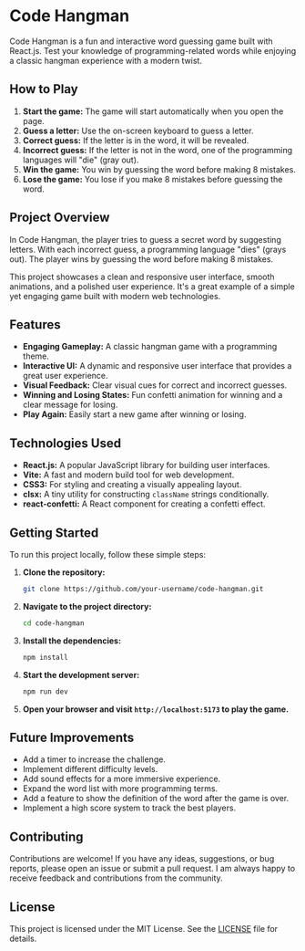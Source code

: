 # Code Hangman

Code Hangman is a fun and interactive word guessing game built with React.js. Test your knowledge of programming-related words while enjoying a classic hangman experience with a modern twist.

## How to Play

1.  **Start the game:** The game will start automatically when you open the page.
2.  **Guess a letter:** Use the on-screen keyboard to guess a letter.
3.  **Correct guess:** If the letter is in the word, it will be revealed.
4.  **Incorrect guess:** If the letter is not in the word, one of the programming languages will "die" (gray out).
5.  **Win the game:** You win by guessing the word before making 8 mistakes.
6.  **Lose the game:** You lose if you make 8 mistakes before guessing the word.

## Project Overview

In Code Hangman, the player tries to guess a secret word by suggesting letters. With each incorrect guess, a programming language "dies" (grays out). The player wins by guessing the word before making 8 mistakes.

This project showcases a clean and responsive user interface, smooth animations, and a polished user experience. It's a great example of a simple yet engaging game built with modern web technologies.

## Features

*   **Engaging Gameplay:** A classic hangman game with a programming theme.
*   **Interactive UI:** A dynamic and responsive user interface that provides a great user experience.
*   **Visual Feedback:** Clear visual cues for correct and incorrect guesses.
*   **Winning and Losing States:** Fun confetti animation for winning and a clear message for losing.
*   **Play Again:** Easily start a new game after winning or losing.

## Technologies Used

*   **React.js:** A popular JavaScript library for building user interfaces.
*   **Vite:** A fast and modern build tool for web development.
*   **CSS3:** For styling and creating a visually appealing layout.
*   **clsx:** A tiny utility for constructing `className` strings conditionally.
*   **react-confetti:** A React component for creating a confetti effect.

## Getting Started

To run this project locally, follow these simple steps:

1.  **Clone the repository:**

    ```bash
    git clone https://github.com/your-username/code-hangman.git
    ```

2.  **Navigate to the project directory:**

    ```bash
    cd code-hangman
    ```

3.  **Install the dependencies:**

    ```bash
    npm install
    ```

4.  **Start the development server:**

    ```bash
    npm run dev
    ```

5.  **Open your browser and visit `http://localhost:5173` to play the game.**

## Future Improvements

*   Add a timer to increase the challenge.
*   Implement different difficulty levels.
*   Add sound effects for a more immersive experience.
*   Expand the word list with more programming terms.
*   Add a feature to show the definition of the word after the game is over.
*   Implement a high score system to track the best players.

## Contributing

Contributions are welcome! If you have any ideas, suggestions, or bug reports, please open an issue or submit a pull request. I am always happy to receive feedback and contributions from the community.

## License

This project is licensed under the MIT License. See the [LICENSE](LICENSE) file for details.